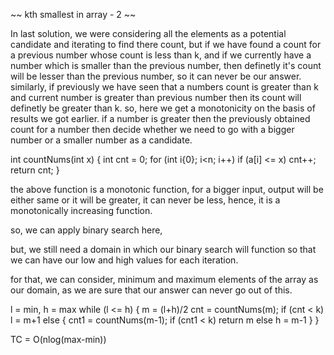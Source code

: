 ~~ kth smallest in array - 2 ~~

In last solution, we were considering all the elements as a potential candidate and iterating to
find there count, but if we have found a count for a previous number whose count is less than k,
and if we currently have a number which is smaller than the previous number, then definetly it's
count will be lesser than the previous number, so it can never be our answer.
similarly,
if previously we have seen that a numbers count is greater than k and current number is greater
than previous number then its count will definetly be greater than k.
so, here
we get a monotonicity on the basis of results we got earlier.
if a number is greater then the previously obtained count for a number then decide
whether we need to go with a bigger number or a smaller number as a candidate.

int countNums(int x) {
    int cnt = 0;
    for (int i{0}; i<n; i++) if (a[i] <= x) cnt++;
    return cnt;
}

the above function is a monotonic function, for a bigger input, output will be either same or it will
be greater, it can never be less, hence, it is a monotonically increasing function.

so, we can apply binary search here,

but, we still need a domain in which our binary search will function so that we can have our low and high
values for each iteration.

for that, we can consider, minimum and maximum elements of the array as our domain, as we are sure that
our answer can never go out of this.

l = min, h = max
while (l <= h) {
    m = (l+h)/2
    cnt = countNums(m);
    if (cnt < k) l = m+1
    else {
        cnt1 = countNums(m-1);
        if (cnt1 < k) return m
        else h = m-1
    }
}

TC = O(nlog(max-min))
